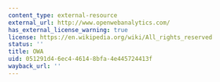```yaml
---
content_type: external-resource
external_url: http://www.openwebanalytics.com/
has_external_license_warning: true
license: https://en.wikipedia.org/wiki/All_rights_reserved
status: ''
title: OWA
uid: 051291d4-6ec4-4614-8bfa-4e445724413f
wayback_url: ''
---
```

